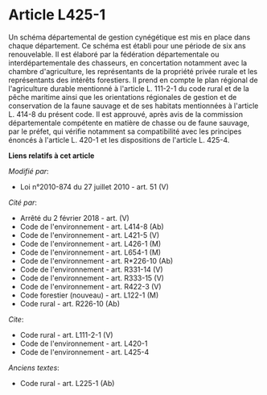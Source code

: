 # Article L425-1

Un schéma départemental de gestion cynégétique est mis en place dans chaque département. Ce schéma est établi pour une
période de six ans renouvelable. Il est élaboré par la fédération départementale ou interdépartementale des chasseurs, en
concertation notamment avec la chambre d'agriculture, les représentants de la propriété privée rurale et les représentants
des intérêts forestiers. Il prend en compte le plan régional de l'agriculture durable mentionné à l'article L. 111-2-1 du
code rural et de la pêche maritime ainsi que les orientations régionales de gestion et de conservation de la faune sauvage et
de ses habitats mentionnées à l'article L. 414-8 du présent code. Il est approuvé, après avis de la commission départementale
compétente en matière de chasse ou de faune sauvage, par le préfet, qui vérifie notamment sa compatibilité avec les principes
énoncés à l'article L. 420-1 et les dispositions de l'article L. 425-4.

**Liens relatifs à cet article**

_Modifié par_:

  - Loi n°2010-874 du 27 juillet 2010 - art. 51 (V)

_Cité par_:

  - Arrêté du 2 février 2018 - art. (V)
  - Code de l'environnement - art. L414-8 (Ab)
  - Code de l'environnement - art. L421-5 (V)
  - Code de l'environnement - art. L426-1 (M)
  - Code de l'environnement - art. L654-1 (M)
  - Code de l'environnement - art. R*226-10 (Ab)
  - Code de l'environnement - art. R331-14 (V)
  - Code de l'environnement - art. R333-15 (V)
  - Code de l'environnement - art. R422-3 (V)
  - Code forestier (nouveau) - art. L122-1 (M)
  - Code rural - art. R226-10 (Ab)

_Cite_:

  - Code rural - art. L111-2-1 (V)
  - Code de l'environnement - art. L420-1
  - Code de l'environnement - art. L425-4

_Anciens textes_:

  - Code rural - art. L225-1 (Ab)
